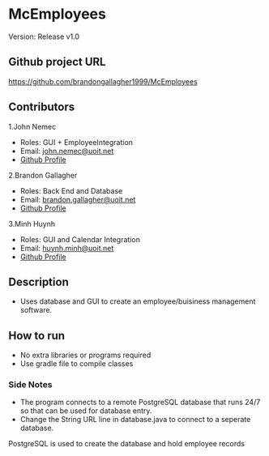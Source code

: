 # McEmployees
Version: Release v1.0

## Github project URL
https://github.com/brandongallagher1999/McEmployees

## Contributors
1.John Nemec
  - Roles: GUI + EmployeeIntegration
  - Email: john.nemec@uoit.net
  - [Github Profile](https://github.com/ZanCal)

2.Brandon Gallagher
  - Roles: Back End and Database
  - Email: brandon.gallagher@uoit.net
  - [Github Profile](https://github.com/brandongallagher1999)

3.Minh Huynh 
  - Roles: GUI and Calendar Integration
  - Email: huynh.minh@uoit.net
  - [Github Profile](https://github.com/QuangMinhHuynh)

## Description
- Uses database and GUI to create an employee/buisiness management software.


## How to run
- No extra libraries or programs required
- Use gradle file to compile classes


### Side Notes
- The program connects to a remote PostgreSQL database that runs 24/7 so that can be used for database entry.
- Change the String URL line in database.java to connect to a seperate database.

PostgreSQL is used to create the database and hold employee records

